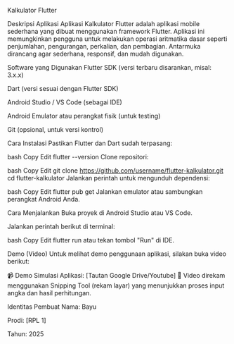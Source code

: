 Kalkulator Flutter

Deskripsi Aplikasi
Aplikasi Kalkulator Flutter adalah aplikasi mobile sederhana yang dibuat menggunakan framework Flutter. Aplikasi ini memungkinkan pengguna untuk melakukan operasi aritmatika dasar seperti penjumlahan, pengurangan, perkalian, dan pembagian. Antarmuka dirancang agar sederhana, responsif, dan mudah digunakan.

Software yang Digunakan
Flutter SDK (versi terbaru disarankan, misal: 3.x.x)

Dart (versi sesuai dengan Flutter SDK)

Android Studio / VS Code (sebagai IDE)

Android Emulator atau perangkat fisik (untuk testing)

Git (opsional, untuk versi kontrol)

Cara Instalasi
Pastikan Flutter dan Dart sudah terpasang:

bash
Copy
Edit
flutter --version
Clone repositori:

bash
Copy
Edit
git clone https://github.com/username/flutter-kalkulator.git
cd flutter-kalkulator
Jalankan perintah untuk mengunduh dependensi:

bash
Copy
Edit
flutter pub get
Jalankan emulator atau sambungkan perangkat Android Anda.

Cara Menjalankan
Buka proyek di Android Studio atau VS Code.

Jalankan perintah berikut di terminal:

bash
Copy
Edit
flutter run
atau tekan tombol "Run" di IDE.

Demo (Video)
Untuk melihat demo penggunaan aplikasi, silakan buka video berikut:

📹 Demo Simulasi Aplikasi: [Tautan Google Drive/Youtube]
📌 Video direkam menggunakan Snipping Tool (rekam layar) yang menunjukkan proses input angka dan hasil perhitungan.


Identitas Pembuat
Nama: Bayu

Prodi: [RPL 1]

Tahun: 2025